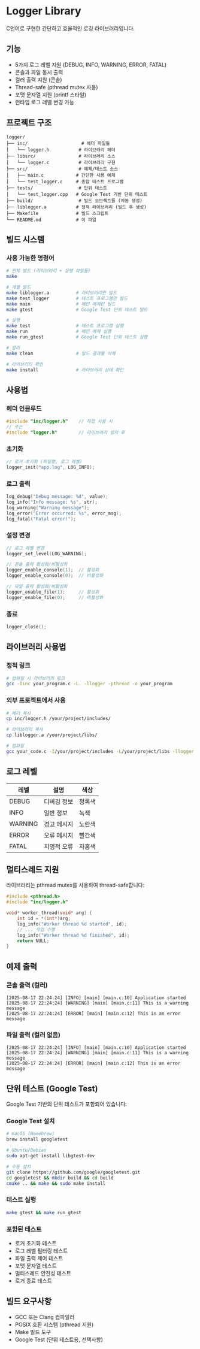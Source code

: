 # Logger Library

C언어로 구현한 간단하고 효율적인 로깅 라이브러리입니다.

## 기능

- 5가지 로그 레벨 지원 (DEBUG, INFO, WARNING, ERROR, FATAL)
- 콘솔과 파일 동시 출력
- 컬러 출력 지원 (콘솔)
- Thread-safe (pthread mutex 사용)
- 포맷 문자열 지원 (printf 스타일)
- 런타임 로그 레벨 변경 가능

## 프로젝트 구조

```
logger/
├── inc/                    # 헤더 파일들
│   └── logger.h           # 라이브러리 헤더
├── libsrc/                # 라이브러리 소스
│   └── logger.c           # 라이브러리 구현
├── src/                   # 예제/테스트 소스
│   ├── main.c            # 간단한 사용 예제
│   └── test_logger.c     # 종합 테스트 프로그램
├── tests/                 # 단위 테스트
│   └── test_logger.cpp   # Google Test 기반 단위 테스트
├── build/                 # 빌드 오브젝트들 (자동 생성)
├── liblogger.a           # 정적 라이브러리 (빌드 후 생성)
├── Makefile              # 빌드 스크립트
└── README.md             # 이 파일
```

## 빌드 시스템

### 사용 가능한 명령어

```bash
# 전체 빌드 (라이브러리 + 실행 파일들)
make

# 개별 빌드
make liblogger.a          # 라이브러리만 빌드
make test_logger          # 테스트 프로그램만 빌드
make main                 # 메인 예제만 빌드
make gtest                # Google Test 단위 테스트 빌드

# 실행
make test                 # 테스트 프로그램 실행
make run                  # 메인 예제 실행
make run_gtest            # Google Test 단위 테스트 실행

# 정리
make clean                # 빌드 결과물 삭제

# 라이브러리 확인
make install              # 라이브러리 상태 확인
```

## 사용법

### 헤더 인클루드
```c
#include "inc/logger.h"    // 직접 사용 시
// 또는
#include "logger.h"        // 라이브러리 설치 후
```

### 초기화
```c
// 로거 초기화 (파일명, 로그 레벨)
logger_init("app.log", LOG_INFO);
```

### 로그 출력
```c
log_debug("Debug message: %d", value);
log_info("Info message: %s", str);
log_warning("Warning message");
log_error("Error occurred: %s", error_msg);
log_fatal("Fatal error!");
```

### 설정 변경
```c
// 로그 레벨 변경
logger_set_level(LOG_WARNING);

// 콘솔 출력 활성화/비활성화
logger_enable_console(1);  // 활성화
logger_enable_console(0);  // 비활성화

// 파일 출력 활성화/비활성화
logger_enable_file(1);     // 활성화
logger_enable_file(0);     // 비활성화
```

### 종료
```c
logger_close();
```

## 라이브러리 사용법

### 정적 링크
```bash
# 컴파일 시 라이브러리 링크
gcc -Iinc your_program.c -L. -llogger -pthread -o your_program
```

### 외부 프로젝트에서 사용
```bash
# 헤더 복사
cp inc/logger.h /your/project/includes/

# 라이브러리 복사
cp liblogger.a /your/project/libs/

# 컴파일
gcc your_code.c -I/your/project/includes -L/your/project/libs -llogger -pthread
```

## 로그 레벨

| 레벨 | 설명 | 색상 |
|------|------|------|
| DEBUG | 디버깅 정보 | 청록색 |
| INFO | 일반 정보 | 녹색 |
| WARNING | 경고 메시지 | 노란색 |
| ERROR | 오류 메시지 | 빨간색 |
| FATAL | 치명적 오류 | 자홍색 |

## 멀티스레드 지원

라이브러리는 pthread mutex를 사용하여 thread-safe합니다:

```c
#include <pthread.h>
#include "inc/logger.h"

void* worker_thread(void* arg) {
    int id = *(int*)arg;
    log_info("Worker thread %d started", id);
    // ... 작업 수행
    log_info("Worker thread %d finished", id);
    return NULL;
}
```

## 예제 출력

### 콘솔 출력 (컬러)
```
[2025-08-17 22:24:24] [INFO] [main] [main.c:10] Application started
[2025-08-17 22:24:24] [WARNING] [main] [main.c:11] This is a warning message
[2025-08-17 22:24:24] [ERROR] [main] [main.c:12] This is an error message
```

### 파일 출력 (컬러 없음)
```
[2025-08-17 22:24:24] [INFO] [main] [main.c:10] Application started
[2025-08-17 22:24:24] [WARNING] [main] [main.c:11] This is a warning message
[2025-08-17 22:24:24] [ERROR] [main] [main.c:12] This is an error message
```

## 단위 테스트 (Google Test)

Google Test 기반의 단위 테스트가 포함되어 있습니다:

### Google Test 설치
```bash
# macOS (Homebrew)
brew install googletest

# Ubuntu/Debian
sudo apt-get install libgtest-dev

# 수동 설치
git clone https://github.com/google/googletest.git
cd googletest && mkdir build && cd build
cmake .. && make && sudo make install
```

### 테스트 실행
```bash
make gtest && make run_gtest
```

### 포함된 테스트
- 로거 초기화 테스트
- 로그 레벨 필터링 테스트
- 파일 출력 제어 테스트
- 포맷 문자열 테스트
- 멀티스레드 안전성 테스트
- 로거 종료 테스트

## 빌드 요구사항

- GCC 또는 Clang 컴파일러
- POSIX 호환 시스템 (pthread 지원)
- Make 빌드 도구
- Google Test (단위 테스트용, 선택사항)